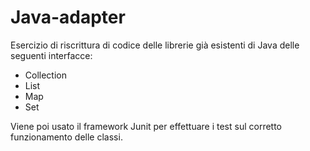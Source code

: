 # Java-adapter
Esercizio di riscrittura di codice delle librerie già esistenti di Java delle seguenti interfacce:
* Collection
* List
* Map
* Set

Viene poi usato il framework Junit per effettuare i test sul corretto funzionamento delle classi.
